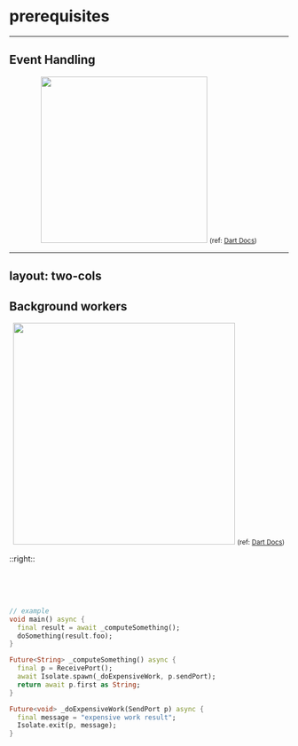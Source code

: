<PageTitleHeader section="prerequisites"/>

# prerequisites

---

<PageTitleHeader section="prerequisites" title="Concurrency in Dart"/>

## Event Handling

<div align="center">
    <img src="https://dart.dev/guides/language/concurrency/images/event-jank.png" width="300"/>
    <small>
    (ref: <a href="https://dart.dev/guides/language/concurrency#event-handling">Dart Docs</a>)
    </small>
</div>

---
layout: two-cols
---

<PageTitleHeader section="prerequisites" title="Concurrency in Dart"/>

## Background workers

<div align="center">
    <img src="https://dart.dev/guides/language/concurrency/images/isolate-bg-worker.png
" width="400"/>
    <small>
    (ref: <a href="https://dart.dev/guides/language/concurrency#background-workers">Dart Docs</a>)
    </small>
</div>

::right::

<br/>
<br/>
<br/>

```dart
// example
void main() async {
  final result = await _computeSomething();
  doSomething(result.foo);
}

Future<String> _computeSomething() async {
  final p = ReceivePort();
  await Isolate.spawn(_doExpensiveWork, p.sendPort);
  return await p.first as String;
}

Future<void> _doExpensiveWork(SendPort p) async {
  final message = "expensive work result";
  Isolate.exit(p, message);
}
```
